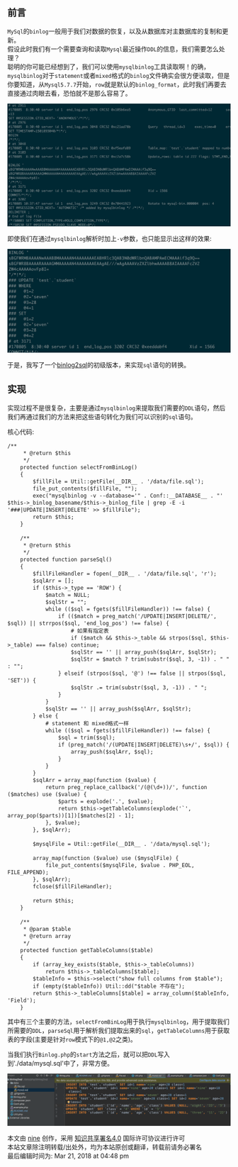 ## 前言

`MySql`的`binlog`一般用于我们对数据的恢复，以及从数据库对主数据库的复制和更新。  
假设此时我们有一个需要查询和读取`Mysql`最近操作`DDL`的信息，我们需要怎么处理？  
聪明的你可能已经想到了，我们可以使用`mysqlbinlog`工具读取啊！的确，`mysqlbinlog`对于`statement`或者`mixed`格式的`binlog`文件确实会很方便读取，但是你要知道，从`Mysql5.7.7`开始，`row`就是默认的`binlog_format`，此时我们再要去直接通过肉眼去看，恐怕就不是那么容易了。

![d9630274-0be7-465a-8a0d-46dbe3d2441a.png](https://github.com/nineyang/blog-tool/blob/master/images/d9630274-0be7-465a-8a0d-46dbe3d2441a.png)

即使我们在通过`mysqlbinlog`解析时加上`-v`参数，也只能显示出这样的效果:

![f764edef-7cbd-421a-a6ea-d468aa803353.png](https://github.com/nineyang/blog-tool/blob/master/images/f764edef-7cbd-421a-a6ea-d468aa803353.png)

于是，我写了一个[binlog2sql](https://github.com/nineyang/binlog2sql)的初级版本，来实现`sql`语句的转换。

## 实现

实现过程不是很复杂，主要是通过`mysqlbinlog`来提取我们需要的`DDL`语句，然后我们再通过我们的方法来把这些语句转化为我们可以识别的`sql`语句。

核心代码:

    
    
    /**
         * @return $this
         */
        protected function selectFromBinLog()
        {
            $fillFile = Util::getFile(__DIR__ . '/data/file.sql');
            file_put_contents($fillFile, "");
            exec("mysqlbinlog -v --database='" . Conf::__DATABASE__ . "' $this->_binlog_basename/$this->_binlog_file | grep -E -i '###|UPDATE|INSERT|DELETE' >> $fillFile");
            return $this;
        }
    
        /**
         * @return $this
         */
        protected function parseSql()
        {
            $fillFileHandler = fopen(__DIR__ . '/data/file.sql', 'r');
            $sqlArr = [];
            if ($this->_type == 'ROW') {
                $match = NULL;
                $sqlStr = "";
                while (($sql = fgets($fillFileHandler)) !== false) {
                    if (($match = preg_match('/UPDATE|INSERT|DELETE/', $sql)) || strrpos($sql, 'end_log_pos') !== false) {
                        # 如果有指定表
                        if ($match && $this->_table && strpos($sql, $this->_table) === false) continue;
                        $sqlStr == '' || array_push($sqlArr, $sqlStr);
                        $sqlStr = $match ? trim(substr($sql, 3, -1)) . " " : "";
                    } elseif (strpos($sql, '@') !== false || strpos($sql, 'SET')) {
                        $sqlStr .= trim(substr($sql, 3, -1)) . " ";
                    }
                }
                $sqlStr == '' || array_push($sqlArr, $sqlStr);
            } else {
                # statement 和 mixed格式一样
                while (($sql = fgets($fillFileHandler)) !== false) {
                    $sql = trim($sql);
                    if (preg_match('/(UPDATE|INSERT|DELETE)\s+/', $sql)) {
                        array_push($sqlArr, $sql);
                    }
                }
            }
            $sqlArr = array_map(function ($value) {
                return preg_replace_callback('/(@(\d+))/', function ($matches) use ($value) {
                    $parts = explode('.', $value);
                    return $this->getTableColumns(explode('`', array_pop($parts))[1])[$matches[2] - 1];
                }, $value);
            }, $sqlArr);
    
            $mysqlFile = Util::getFile(__DIR__ . '/data/mysql.sql');
    
            array_map(function ($value) use ($mysqlFile) {
                file_put_contents($mysqlFile, $value . PHP_EOL, FILE_APPEND);
            }, $sqlArr);
            fclose($fillFileHandler);
    
            return $this;
        }
    
        /**
         * @param $table
         * @return array
         */
        protected function getTableColumns($table)
        {
            if (array_key_exists($table, $this->_tableColumns))
                return $this->_tableColumns[$table];
            $tableInfo = $this->select("show full columns from $table");
            if (empty($tableInfo)) Util::dd("$table 不存在");
            return $this->_tableColumns[$table] = array_column($tableInfo, 'Field');
        }

其中有三个主要的方法，`selectFromBinLog`用于执行`mysqlbinlog`，用于提取我们所需要的`DDL`，`parseSql`用于解析我们提取出来的`sql`，`getTableColumns`用于获取表的字段(主要是针对`row`模式下的`@1,@2`之类)。

当我们执行`Binlog.php`的`start`方法之后，就可以把`DDL`写入到'./data/mysql.sql'中了，非常方便。

![99b20b6e-d44e-4838-9827-e7c02d3fd69e.png](https://github.com/nineyang/blog-tool/blob/master/images/99b20b6e-d44e-4838-9827-e7c02d3fd69e.png)

本文由 [nine](https://www.hellonine.top/index.php/author/1/) 创作，采用
[知识共享署名4.0](https://creativecommons.org/licenses/by/4.0/) 国际许可协议进行许可  
本站文章除注明转载/出处外，均为本站原创或翻译，转载前请务必署名  
最后编辑时间为: Mar 21, 2018 at 04:48 pm

